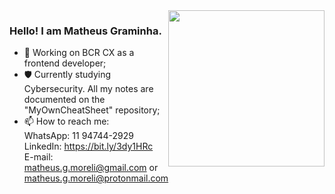 <img align="right" width="250" height="auto" src="https://user-images.githubusercontent.com/37777517/103916870-b76f6680-50eb-11eb-8d87-e9c18a40c9b8.png"> 

### Hello! I am Matheus Graminha.
- 🔭 Working on BCR CX as a frontend developer; 
- 🛡 Currently studying Cybersecurity. All my notes are documented on the "MyOwnCheatSheet" repository;
- 📫 How to reach me: <br>
     WhatsApp: 11 94744-2929 <br>
     LinkedIn: https://bit.ly/3dy1HRc <br>
     E-mail: matheus.g.moreli@gmail.com or
             matheus.g.moreli@protonmail.com
     
     


